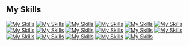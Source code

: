 ## My Skills
[![My Skills](https://skillicons.dev/icons?i=ts&perline=3)](https://skillicons.dev)
[![My Skills](https://skillicons.dev/icons?i=js&perline=3)](https://skillicons.dev)
[![My Skills](https://skillicons.dev/icons?i=html&perline=3)](https://skillicons.dev)
[![My Skills](https://skillicons.dev/icons?i=github&perline=3)](https://skillicons.dev)
[![My Skills](https://skillicons.dev/icons?i=git&perline=3)](https://skillicons.dev)
[![My Skills](https://skillicons.dev/icons?i=docker&perline=3)](https://skillicons.dev)
[![My Skills](https://skillicons.dev/icons?i=bash&perline=3)](https://skillicons.dev)
[![My Skills](https://skillicons.dev/icons?i=css&perline=3)](https://skillicons.dev)
[![My Skills](https://skillicons.dev/icons?i=cloudflare&perline=3)](https://skillicons.dev)
[![My Skills](https://skillicons.dev/icons?i=ts&perline=3)](https://skillicons.dev)
[![My Skills](https://skillicons.dev/icons?i=linux&perline=3)](https://skillicons.dev)
[![My Skills](https://skillicons.dev/icons?i=powershell&perline=3)](https://skillicons.dev)
[![My Skills](https://skillicons.dev/icons?i=py&perline=3)](https://skillicons.dev)
[![My Skills](https://skillicons.dev/icons?i=svg&perline=3)](https://skillicons.dev)
[![My Skills](https://skillicons.dev/icons?i=unreal&perline=3)](https://skillicons.dev)
[![My Skills](https://skillicons.dev/icons?i=vim&perline=3)](https://skillicons.dev)
[![My Skills](https://skillicons.dev/icons?i=vscode&perline=3)](https://skillicons.dev)
